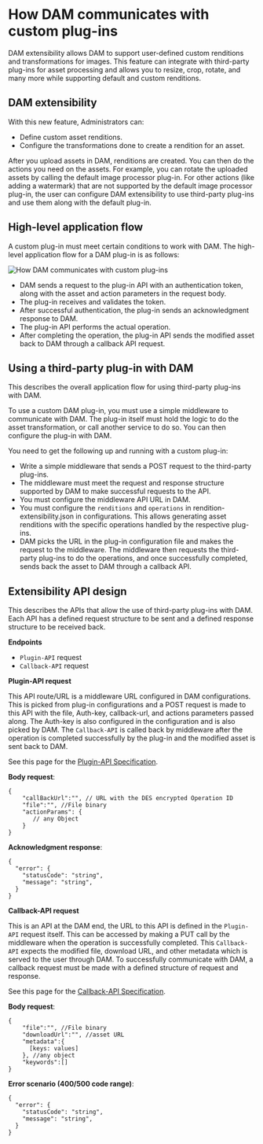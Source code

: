 # How DAM communicates with custom plug-ins

DAM extensibility allows DAM to support user-defined custom renditions and transformations for images. This feature can integrate with third-party plug-ins for asset processing and allows you to resize, crop, rotate, and many more while supporting default and custom renditions.

## DAM extensibility

With this new feature, Administrators can:

-   Define custom asset renditions.
-   Configure the transformations done to create a rendition for an asset.

After you upload assets in DAM, renditions are created. You can then do the actions you need on the assets. For example, you can rotate the uploaded assets by calling the default image processor plug-in. For other actions \(like adding a watermark\) that are not supported by the default image processor plug-in, the user can configure DAM extensibility to use third-party plug-ins and use them along with the default plug-in.

## High-level application flow

A custom plug-in must meet certain conditions to work with DAM. The high-level application flow for a DAM plug-in is as follows:

![How DAM communicates with custom plug-ins](../images/dam-extensibility-plugin-design.png "DAM custom plug-in communication")

-   DAM sends a request to the plug-in API with an authentication token, along with the asset and action parameters in the request body.
-   The plug-in receives and validates the token.
-   After successful authentication, the plug-in sends an acknowledgment response to DAM.
-   The plug-in API performs the actual operation.
-   After completing the operation, the plug-in API sends the modified asset back to DAM through a callback API request.

## Using a third-party plug-in with DAM

This describes the overall application flow for using third-party plug-ins with DAM.

To use a custom DAM plug-in, you must use a simple middleware to communicate with DAM. The plug-in itself must hold the logic to do the asset transformation, or call another service to do so. You can then configure the plug-in with DAM.

You need to get the following up and running with a custom plug-in:

-   Write a simple middleware that sends a POST request to the third-party plug-ins.
-   The middleware must meet the request and response structure supported by DAM to make successful requests to the API.
-   You must configure the middleware API URL in DAM.
-   You must configure the `renditions` and `operations` in rendition-extensibility.json in configurations. This allows generating asset renditions with the specific operations handled by the respective plug-ins.
-   DAM picks the URL in the plug-in configuration file and makes the request to the middleware. The middleware then requests the third-party plug-ins to do the operations, and once successfully completed, sends back the asset to DAM through a callback API.

## Extensibility API design

This describes the APIs that allow the use of third-party plug-ins with DAM. Each API has a defined request structure to be sent and a defined response structure to be received back.

**Endpoints**

-   `Plugin-API` request
-   `Callback-API` request

**Plugin-API request**

This API route/URL is a middleware URL configured in DAM configurations. This is picked from plug-in configurations and a POST request is made to this API with the file, Auth-key, callback-url, and actions parameters passed along. The Auth-key is also configured in the configuration and is also picked by DAM. The `Callback-API` is called back by middleware after the operation is completed successfully by the plug-in and the modified asset is sent back to DAM.

See this page for the [Plugin-API Specification](https://opensource.hcltechsw.com/experience-api-documentation/image-processor-api/).

**Body request**:

```
{
    "callBackUrl":"", // URL with the DES encrypted Operation ID
    "file":"", //File binary
    "actionParams": {
       // any Object
    }
}
```

**Acknowledgment response**:

```
{
  "error": {
    "statusCode": "string",
    "message": "string",
  }
}
```

**Callback-API request**

This is an API at the DAM end, the URL to this API is defined in the `Plugin-API` request itself. This can be accessed by making a PUT call by the middleware when the operation is successfully completed. This `Callback-API` expects the modified file, download URL, and other metadata which is served to the user through DAM. To successfully communicate with DAM, a callback request must be made with a defined structure of request and response.

See this page for the [Callback-API Specification](https://opensource.hcltechsw.com/experience-api-documentation/dam-api/).

**Body request**:

```
{
    "file":"", //File binary
    "downloadUrl":"", //asset URL
    "metadata":{
      [keys: values]
    }, //any object
    "keywords":[]
}
```

**Error scenario \(400/500 code range\)**:

```
{
  "error": {
    "statusCode": "string",
    "message": "string",
  }
}
```


